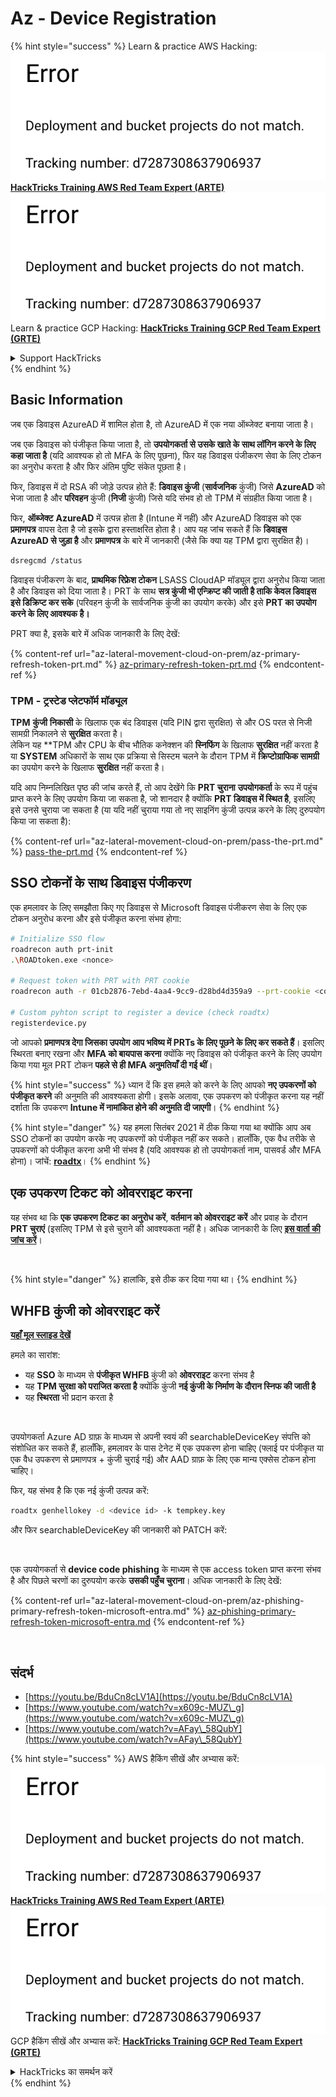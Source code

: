 # Az - Device Registration

{% hint style="success" %}
Learn & practice AWS Hacking:<img src="../../.gitbook/assets/image (1) (1).png" alt="" data-size="line">[**HackTricks Training AWS Red Team Expert (ARTE)**](https://training.hacktricks.xyz/courses/arte)<img src="../../.gitbook/assets/image (1) (1).png" alt="" data-size="line">\
Learn & practice GCP Hacking: <img src="../../.gitbook/assets/image (2).png" alt="" data-size="line">[**HackTricks Training GCP Red Team Expert (GRTE)**<img src="../../.gitbook/assets/image (2).png" alt="" data-size="line">](https://training.hacktricks.xyz/courses/grte)

<details>

<summary>Support HackTricks</summary>

* Check the [**subscription plans**](https://github.com/sponsors/carlospolop)!
* **Join the** 💬 [**Discord group**](https://discord.gg/hRep4RUj7f) or the [**telegram group**](https://t.me/peass) or **follow** us on **Twitter** 🐦 [**@hacktricks\_live**](https://twitter.com/hacktricks\_live)**.**
* **Share hacking tricks by submitting PRs to the** [**HackTricks**](https://github.com/carlospolop/hacktricks) and [**HackTricks Cloud**](https://github.com/carlospolop/hacktricks-cloud) github repos.

</details>
{% endhint %}

## Basic Information

जब एक डिवाइस AzureAD में शामिल होता है, तो AzureAD में एक नया ऑब्जेक्ट बनाया जाता है।

जब एक डिवाइस को पंजीकृत किया जाता है, तो **उपयोगकर्ता से उसके खाते के साथ लॉगिन करने के लिए कहा जाता है** (यदि आवश्यक हो तो MFA के लिए पूछना), फिर यह डिवाइस पंजीकरण सेवा के लिए टोकन का अनुरोध करता है और फिर अंतिम पुष्टि संकेत पूछता है।

फिर, डिवाइस में दो RSA की जोड़े उत्पन्न होते हैं: **डिवाइस कुंजी** (**सार्वजनिक** कुंजी) जिसे **AzureAD** को भेजा जाता है और **परिवहन** कुंजी (**निजी** कुंजी) जिसे यदि संभव हो तो TPM में संग्रहीत किया जाता है।

फिर, **ऑब्जेक्ट** **AzureAD** में उत्पन्न होता है (Intune में नहीं) और AzureAD डिवाइस को एक **प्रमाणपत्र** वापस देता है जो इसके द्वारा हस्ताक्षरित होता है। आप यह जांच सकते हैं कि **डिवाइस AzureAD से जुड़ा है** और **प्रमाणपत्र** के बारे में जानकारी (जैसे कि क्या यह TPM द्वारा सुरक्षित है)।
```bash
dsregcmd /status
```
डिवाइस पंजीकरण के बाद, **प्राथमिक रिफ्रेश टोकन** LSASS CloudAP मॉड्यूल द्वारा अनुरोध किया जाता है और डिवाइस को दिया जाता है। PRT के साथ **सत्र कुंजी भी एन्क्रिप्ट की जाती है ताकि केवल डिवाइस इसे डिक्रिप्ट कर सके** (परिवहन कुंजी के सार्वजनिक कुंजी का उपयोग करके) और इसे **PRT का उपयोग करने के लिए आवश्यक है।**

PRT क्या है, इसके बारे में अधिक जानकारी के लिए देखें:

{% content-ref url="az-lateral-movement-cloud-on-prem/az-primary-refresh-token-prt.md" %}
[az-primary-refresh-token-prt.md](az-lateral-movement-cloud-on-prem/az-primary-refresh-token-prt.md)
{% endcontent-ref %}

### TPM - ट्रस्टेड प्लेटफॉर्म मॉड्यूल

**TPM** **कुंजी** **निकासी** के खिलाफ एक बंद डिवाइस (यदि PIN द्वारा सुरक्षित) से और OS परत से निजी सामग्री निकालने से **सुरक्षित** करता है।\
लेकिन यह **TPM और CPU के बीच भौतिक कनेक्शन की **स्निफिंग** के खिलाफ **सुरक्षित** नहीं करता है या **SYSTEM** अधिकारों के साथ एक प्रक्रिया से सिस्टम चलने के दौरान TPM में **क्रिप्टोग्राफिक सामग्री** का उपयोग करने के खिलाफ **सुरक्षित** नहीं करता है।

यदि आप निम्नलिखित पृष्ठ की जांच करते हैं, तो आप देखेंगे कि **PRT चुराना** **उपयोगकर्ता** के रूप में पहुंच प्राप्त करने के लिए उपयोग किया जा सकता है, जो शानदार है क्योंकि **PRT डिवाइस में स्थित है**, इसलिए इसे उनसे चुराया जा सकता है (या यदि नहीं चुराया गया तो नए साइनिंग कुंजी उत्पन्न करने के लिए दुरुपयोग किया जा सकता है):

{% content-ref url="az-lateral-movement-cloud-on-prem/pass-the-prt.md" %}
[pass-the-prt.md](az-lateral-movement-cloud-on-prem/pass-the-prt.md)
{% endcontent-ref %}

## SSO टोकनों के साथ डिवाइस पंजीकरण

एक हमलावर के लिए समझौता किए गए डिवाइस से Microsoft डिवाइस पंजीकरण सेवा के लिए एक टोकन अनुरोध करना और इसे पंजीकृत करना संभव होगा:
```bash
# Initialize SSO flow
roadrecon auth prt-init
.\ROADtoken.exe <nonce>

# Request token with PRT with PRT cookie
roadrecon auth -r 01cb2876-7ebd-4aa4-9cc9-d28bd4d359a9 --prt-cookie <cookie>

# Custom pyhton script to register a device (check roadtx)
registerdevice.py
```
जो आपको **प्रमाणपत्र देगा जिसका उपयोग आप भविष्य में PRTs के लिए पूछने के लिए कर सकते हैं**। इसलिए स्थिरता बनाए रखना और **MFA को बायपास करना** क्योंकि नए डिवाइस को पंजीकृत करने के लिए उपयोग किया गया मूल PRT टोकन **पहले से ही MFA अनुमतियाँ दी गई थीं**।

{% hint style="success" %}
ध्यान दें कि इस हमले को करने के लिए आपको **नए उपकरणों को पंजीकृत करने** की अनुमति की आवश्यकता होगी। इसके अलावा, एक उपकरण को पंजीकृत करना यह नहीं दर्शाता कि उपकरण **Intune में नामांकित होने की अनुमति दी जाएगी**।
{% endhint %}

{% hint style="danger" %}
यह हमला सितंबर 2021 में ठीक किया गया था क्योंकि आप अब SSO टोकनों का उपयोग करके नए उपकरणों को पंजीकृत नहीं कर सकते। हालाँकि, एक वैध तरीके से उपकरणों को पंजीकृत करना अभी भी संभव है (यदि आवश्यक हो तो उपयोगकर्ता नाम, पासवर्ड और MFA होना)। जांचें: [**roadtx**](https://github.com/carlospolop/hacktricks-cloud/blob/master/pentesting-cloud/azure-security/az-lateral-movement-cloud-on-prem/az-roadtx-authentication.md)।
{% endhint %}

## एक उपकरण टिकट को ओवरराइट करना

यह संभव था कि **एक उपकरण टिकट का अनुरोध करें**, **वर्तमान को ओवरराइट करें** और प्रवाह के दौरान **PRT चुराएं** (इसलिए TPM से इसे चुराने की आवश्यकता नहीं है। अधिक जानकारी के लिए [**इस वार्ता की जांच करें**](https://youtu.be/BduCn8cLV1A)।

<figure><img src="../../.gitbook/assets/image (32).png" alt=""><figcaption></figcaption></figure>

{% hint style="danger" %}
हालांकि, इसे ठीक कर दिया गया था।
{% endhint %}

## WHFB कुंजी को ओवरराइट करें

[**यहाँ मूल स्लाइड देखें**](https://dirkjanm.io/assets/raw/Windows%20Hello%20from%20the%20other%20side_nsec_v1.0.pdf)

हमले का सारांश:

* यह **SSO** के माध्यम से **पंजीकृत WHFB** कुंजी को **ओवरराइट** करना संभव है
* यह **TPM सुरक्षा को पराजित करता है** क्योंकि कुंजी **नई कुंजी के निर्माण के दौरान स्निफ की जाती है**
* यह **स्थिरता** भी प्रदान करता है

<figure><img src="../../.gitbook/assets/image (34).png" alt=""><figcaption></figcaption></figure>

उपयोगकर्ता Azure AD ग्राफ़ के माध्यम से अपनी स्वयं की searchableDeviceKey संपत्ति को संशोधित कर सकते हैं, हालाँकि, हमलावर के पास टेनेट में एक उपकरण होना चाहिए (फ्लाई पर पंजीकृत या एक वैध उपकरण से प्रमाणपत्र + कुंजी चुराई गई) और AAD ग्राफ़ के लिए एक मान्य एक्सेस टोकन होना चाहिए।

फिर, यह संभव है कि एक नई कुंजी उत्पन्न करें:
```bash
roadtx genhellokey -d <device id> -k tempkey.key
```
और फिर searchableDeviceKey की जानकारी को PATCH करें:

<figure><img src="../../.gitbook/assets/image (36).png" alt=""><figcaption></figcaption></figure>

एक उपयोगकर्ता से **device code phishing** के माध्यम से एक access token प्राप्त करना संभव है और पिछले चरणों का दुरुपयोग करके **उसकी पहुँच चुराना**। अधिक जानकारी के लिए देखें:

{% content-ref url="az-lateral-movement-cloud-on-prem/az-phishing-primary-refresh-token-microsoft-entra.md" %}
[az-phishing-primary-refresh-token-microsoft-entra.md](az-lateral-movement-cloud-on-prem/az-phishing-primary-refresh-token-microsoft-entra.md)
{% endcontent-ref %}

<figure><img src="../../.gitbook/assets/image (37).png" alt=""><figcaption></figcaption></figure>

## संदर्भ

* [https://youtu.be/BduCn8cLV1A](https://youtu.be/BduCn8cLV1A)
* [https://www.youtube.com/watch?v=x609c-MUZ\_g](https://www.youtube.com/watch?v=x609c-MUZ\_g)
* [https://www.youtube.com/watch?v=AFay\_58QubY](https://www.youtube.com/watch?v=AFay\_58QubY)

{% hint style="success" %}
AWS हैकिंग सीखें और अभ्यास करें:<img src="../../.gitbook/assets/image (1) (1).png" alt="" data-size="line">[**HackTricks Training AWS Red Team Expert (ARTE)**](https://training.hacktricks.xyz/courses/arte)<img src="../../.gitbook/assets/image (1) (1).png" alt="" data-size="line">\
GCP हैकिंग सीखें और अभ्यास करें: <img src="../../.gitbook/assets/image (2).png" alt="" data-size="line">[**HackTricks Training GCP Red Team Expert (GRTE)**<img src="../../.gitbook/assets/image (2).png" alt="" data-size="line">](https://training.hacktricks.xyz/courses/grte)

<details>

<summary>HackTricks का समर्थन करें</summary>

* [**सदस्यता योजनाएँ**](https://github.com/sponsors/carlospolop) देखें!
* **हमारे** 💬 [**Discord समूह**](https://discord.gg/hRep4RUj7f) या [**telegram समूह**](https://t.me/peass) में शामिल हों या **Twitter** 🐦 पर हमें **फॉलो करें** [**@hacktricks\_live**](https://twitter.com/hacktricks\_live)**.**
* **HackTricks** और [**HackTricks Cloud**](https://github.com/carlospolop/hacktricks-cloud) github repos में PRs जमा करके हैकिंग ट्रिक्स साझा करें।

</details>
{% endhint %}
